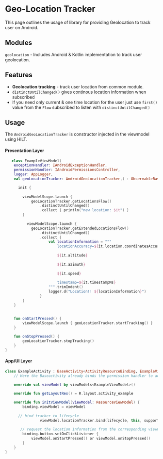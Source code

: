 # Geo-Location Tracker

This page outlines the usage of library for providing Geolocation to track user on Android.



## Modules

`geolocation` - Includes Android & Kotlin implementation to track user geolocation.

## Features

- **Geolocation tracking** - track user location from common module.
- `distinctUntilChanged()` gives continous location information when subscribed
- If you need only current & one time location for the user just use `first()` value from the `Flow` subscribed to listen with `distinctUntilChanged()`

  

## Usage

The `AndroidGeoLocationTracker` is constructor injected in the viewmodel using HILT.

#### Presentation Layer

```kotlin
   class ExampleViewModel(
    exceptionHandler: IAndroidExceptionHandler,
    permissionHandler: IAndroidPermissionsController,
    logger: AppLogger,
    val geoLocationTracker: AndroidGeoLocationTracker,) : ObservableBaseViewModel(exceptionHandler, permissionHandler, logger) {

      init {
        
        viewModelScope.launch {
            geoLocationTracker.getLocationsFlow()
                .distinctUntilChanged() 
                .collect { println("new location: $it") }
        }
        
          viewModelScope.launch {
            geoLocationTracker.getExtendedLocationsFlow()
                .distinctUntilChanged()
                .collect {
                    val locationInformation = """
                        locationAccuracy=${it.location.coordinatesAccuracyMeters}
                        
                        ${it.altitude}
                        
                        ${it.azimuth}
                        
                        ${it.speed}
                        
                        timestamp=${it.timestampMs}
                    """.trimIndent()
                    logger.d("Location!! ${locationInformation}")
                }
        }
    }
     
     
    fun onStartPressed() {
        viewModelScope.launch { geoLocationTracker.startTracking() }
    }

    fun onStopPressed() {
        geoLocationTracker.stopTracking()
    }
}  
```



#### App/UI Layer                   

```kotlin
class ExampleActivity : BaseActivity<ActivityResourceBinding, ExampleViewModel>() {
  	// Here the Baseactivity already binds the permission handler to activity lifecycle.
  
    override val viewModel by viewModels<ExampleViewModel>()

    override fun getLayoutRes() = R.layout.activity_example

    override fun initViewModel(viewModel: ResourceViewModel) {
        binding.viewModel = viewModel
      
      // bind tracker to lifecycle
				viewModel.locationTracker.bind(lifecycle, this, supportFragmentManager)
      
       // request the location information from the corresponding viewmodel
        binding.button.setOnClickListener {
            viewModel.onStartPressed() or viewModel.onStopPressed()
        }
    }          
}
```

